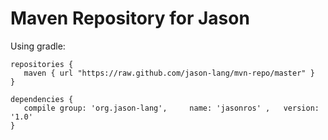 # Maven Repository for Jason

Using gradle:

```
repositories {
   maven { url "https://raw.github.com/jason-lang/mvn-repo/master" }
}

dependencies {
   compile group: 'org.jason-lang',     name: 'jasonros' ,   version: '1.0'
}
```
